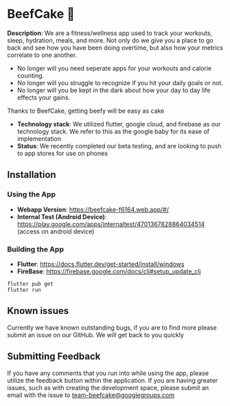 # BeefCake :cake:

**Description**: We are a fitness/wellness app used to track your workouts, sleep, hydration, meals, and more.
Not only do we give you a place to go back and see how you have been doing overtime, but also how your metrics correlate to one another.
  - No longer will you need seperate apps for your workouts and calorie counting.
  - No longer will you struggle to recognize if you hit your daily goals or not.
  - No longer will you be kept in the dark about how your day to day life effects your gains.

 Thanks to BeefCake, getting beefy will be easy as cake


  - **Technology stack**: We utilized flutter, google cloud, and firebase as our technology stack. We refer to this as the google baby for its ease of implementation
  - **Status**:  We recently completed our beta testing, and are looking to push to app stores for use on phones


## Installation

### Using the App

- **Webapp Version**: https://beefcake-f6164.web.app/#/
- **Internal Test (Android Device)**: https://play.google.com/apps/internaltest/4701367828864034514 (access on android device)

### Building the App

- **Flutter**: https://docs.flutter.dev/get-started/install/windows
- **FireBase**: https://firebase.google.com/docs/cli#setup_update_cli

```
flutter pub get
flutter run
```

## Known issues

Currently we have known outstanding bugs, if you are to find more please submit an issue on our GitHub. We will get back to you quickly

## Submitting Feedback

If you have any comments that you run into while using the app, please utilize the feedback button within the application.
If you are having greater issues, such as with creating the development space, please submit an email with the issue to team-beefcake@googlegroups.com
